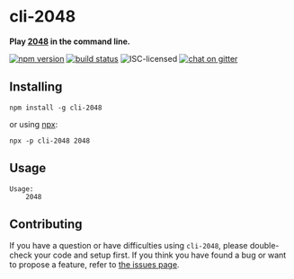 # cli-2048

**Play [2048](https://github.com/gabrielecirulli/2048) in the command line.**

[![npm version](https://img.shields.io/npm/v/cli-2048.svg)](https://www.npmjs.com/package/cli-2048)
[![build status](https://img.shields.io/travis/derhuerst/cli-2048.svg)](https://travis-ci.org/derhuerst/cli-2048)
![ISC-licensed](https://img.shields.io/github/license/derhuerst/cli-2048.svg)
[![chat on gitter](https://badges.gitter.im/derhuerst.svg)](https://gitter.im/derhuerst)


## Installing

```shell
npm install -g cli-2048
```

or using [npx](https://github.com/zkat/npx#readme):

```shell
npx -p cli-2048 2048
```


## Usage

```shell
Usage:
	2048
```


## Contributing

If you have a question or have difficulties using `cli-2048`, please double-check your code and setup first. If you think you have found a bug or want to propose a feature, refer to [the issues page](https://github.com/derhuerst/cli-2048/issues).
